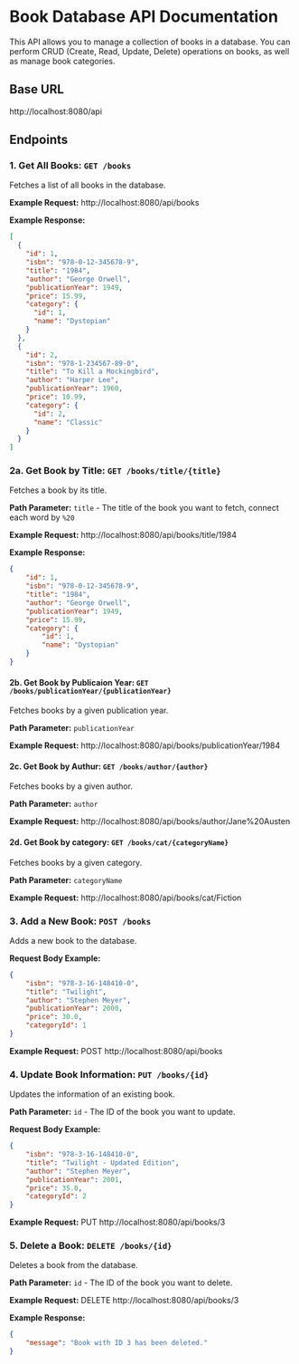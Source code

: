 # Book Database API Documentation

This API allows you to manage a collection of books in a database. You can perform CRUD (Create, Read, Update, Delete) operations on books, as well as manage book categories.

## Base URL
http://localhost:8080/api

## Endpoints

### 1. Get All Books: `GET /books`
Fetches a list of all books in the database.

**Example Request:** http://localhost:8080/api/books

**Example Response:**
```json
[
  {
    "id": 1,
    "isbn": "978-0-12-345678-9",
    "title": "1984",
    "author": "George Orwell",
    "publicationYear": 1949,
    "price": 15.99,
    "category": {
      "id": 1,
      "name": "Dystopian"
    }
  },
  {
    "id": 2,
    "isbn": "978-1-234567-89-0",
    "title": "To Kill a Mockingbird",
    "author": "Harper Lee",
    "publicationYear": 1960,
    "price": 10.99,
    "category": {
      "id": 2,
      "name": "Classic"
    }
  }
]
```


### 2a. Get Book by Title: `GET /books/title/{title}`
Fetches a book by its title.

**Path Parameter:** `title` - The title of the book you want to fetch, connect each word by `%20`

**Example Request:** http://localhost:8080/api/books/title/1984

**Example Response:**
```json
{
    "id": 1,
    "isbn": "978-0-12-345678-9",
    "title": "1984",
    "author": "George Orwell",
    "publicationYear": 1949,
    "price": 15.99,
    "category": {
        "id": 1,
        "name": "Dystopian"
    }
}
```
#### 2b. Get Book by Publicaion Year: `GET /books/publicationYear/{publicationYear}`
Fetches books by a given publication year.

**Path Parameter:** `publicationYear` 

**Example Request:** http://localhost:8080/api/books/publicationYear/1984

#### 2c. Get Book by Authur: `GET /books/author/{author}`
Fetches books by a given author.

**Path Parameter:** `author` 

**Example Request:** http://localhost:8080/api/books/author/Jane%20Austen

#### 2d. Get Book by category: `GET /books/cat/{categoryName}`
Fetches books by a given category.

**Path Parameter:** `categoryName` 

**Example Request:** http://localhost:8080/api/books/cat/Fiction

### 3. Add a New Book: `POST /books`
Adds a new book to the database.

**Request Body Example:**
```json
{
    "isbn": "978-3-16-148410-0",
    "title": "Twilight",
    "author": "Stephen Meyer",
    "publicationYear": 2000,
    "price": 30.0,
    "categoryId": 1
}
```

**Example Request:** POST http://localhost:8080/api/books

### 4. Update Book Information: `PUT /books/{id}`
Updates the information of an existing book.

**Path Parameter:** `id` - The ID of the book you want to update.

**Request Body Example:**
```json
{
    "isbn": "978-3-16-148410-0",
    "title": "Twilight - Updated Edition",
    "author": "Stephen Meyer",
    "publicationYear": 2001,
    "price": 35.0,
    "categoryId": 2
}
```

**Example Request:** PUT http://localhost:8080/api/books/3

### 5. Delete a Book: `DELETE /books/{id}`
Deletes a book from the database.

**Path Parameter:** `id` - The ID of the book you want to delete.

**Example Request:** DELETE http://localhost:8080/api/books/3

**Example Response:**
```json
{
    "message": "Book with ID 3 has been deleted."
}
```

